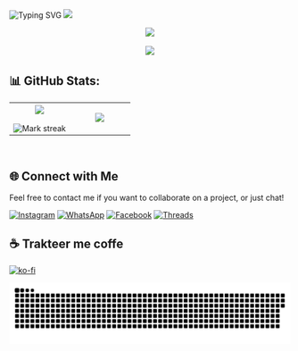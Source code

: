 <div align="center" style="display: inline-block;">
  <img src="https://readme-typing-svg.herokuapp.com?font=Pacifico&color=%ffffff&size=48&center=true&vCenter=true&width=1200&height=100&lines=Welcome+to+Github+WahyuXD!" alt="Typing SVG" style="display: inline-block;">
  <img src="https://media.giphy.com/media/hvRJCLFzcasrR4ia7z/giphy.gif" width="28" style="display: inline-block;">
</div>
<p align="center">
   <img src="https://komarev.com/ghpvc/?username=W4hyuXD&label=Profile+Views&style=flat-square&color=ff0000"/>
</p>

<p align="center">
<img src="https://github.com/user-attachments/assets/0d4c00c9-eedd-4c00-b036-122d1ea1d162" width="550">
<!--<a href="https://github.com/W4hyuXD"><img src="https://github-stats-alpha.vercel.app/api?username=W4hyuXD&cc=22272e&tc=37BCF6&ic=fff&bc=0000" width="265">
</a>-->
  
## 📊 GitHub Stats:

<table align="center">
<tr border="none">
<td width="50%" align="center">
  
  <img  align="center"  src="https://github-readme-stats.vercel.app/api?username=W4hyuXD&theme=shadow_red&show_icons=true&count_private=true" />
  <br></br>
  <img  title="🔥 Get streak stats for your profile at git.io/streak-stats" alt="Mark streak" src="https://github-readme-streak-stats.herokuapp.com/?user=w4hyuxd&theme=tokyonight&hide_border=false" /> 
</td>

<td width="50%" align="center">

  <img src="https://github-readme-stats.vercel.app/api/top-langs/?username=W4hyuXD&layout=compact&theme=tokyonight&langs_count=15" width="260"/>
  
  </td>
</tr>
</table>
<br />
</p>

## 🌐 Connect with Me

Feel free to contact me if you want to collaborate on a project, or just chat!

[![Instagram](https://img.shields.io/badge/-Instagram-%23f90069ff?style=flat&logo=instagram&logoColor=white)](https://www.instagram.com/why.404_)
[![WhatsApp](https://img.shields.io/badge/-WhatsApp-%23green?style=flat&logo=whatsapp&logoColor=white)](https://wa.me/233506380966)
[![Facebook](https://img.shields.io/badge/-Facebook-%233700eeff?style=flat&logo=facebook&logoColor=white)](https://m.facebook.com/whyu.404)
[![Threads](https://img.shields.io/badge/-Threads-000000?style=flat&logo=threads&logoColor=white)](https://www.threads.net/@why.404_)

## ☕ Trakteer me coffe

[![ko-fi](https://ko-fi.com/img/githubbutton_sm.svg)](https://ko-fi.com/wahyuww567)

<p align="center">
 <img width="1000" src="assets/github-snake.svg" alt="snake"/>
</p>


